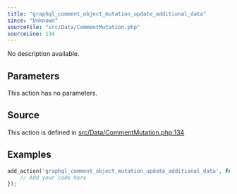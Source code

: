```yaml
---
title: "graphql_comment_object_mutation_update_additional_data"
since: "Unknown"
sourceFile: "src/Data/CommentMutation.php"
sourceLine: 134
---
```



No description available.

## Parameters

This action has no parameters.


## Source

This action is defined in [src/Data/CommentMutation.php:134](https://github.com/wp-graphql/wp-graphql/blob/develop/src/Data/CommentMutation.php#L134)


## Examples

```php
add_action('graphql_comment_object_mutation_update_additional_data', function() {
    // Add your code here
});
```